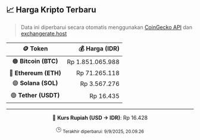 

<!-- HARGA_KRIPTO -->
## 📈 Harga Kripto Terbaru

> Data ini diperbarui secara otomatis menggunakan [CoinGecko API](https://www.coingecko.com/) dan [exchangerate.host](https://exchangerate.host/)

<div align="center">

| 🪙 Token | 💰 Harga (IDR) |
|:------:|---------------:|
| 🟠 **Bitcoin (BTC)**   | Rp 1.851.065.988 |
| 🔵 **Ethereum (ETH)**  | Rp 71.265.118 |
| 🟣 **Solana (SOL)**    | Rp 3.567.276 |
| 🟢 **Tether (USDT)**   | Rp 16.435 |

---

💱 **Kurs Rupiah (USD → IDR)**: Rp 16.428

🕒 <sub>Terakhir diperbarui: 9/9/2025, 20.09.26</sub>

</div>
<!-- /HARGA_KRIPTO -->
